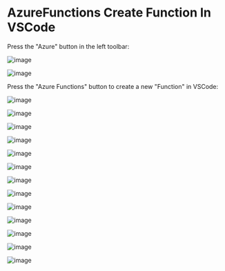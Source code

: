 # AzureFunctions Create Function In VSCode

Press the "Azure" button in the left toolbar:

![image](https://github.com/luiscoco/AzureFunctions_CreateFunctionInVSCode/assets/32194879/27162851-9437-484b-af30-09258d8f877e)

![image](https://github.com/luiscoco/AzureFunctions_CreateFunctionInVSCode/assets/32194879/6cec63de-8ab6-4078-9cc5-d99d62a2a11d)

Press the "Azure Functions" button to create a new "Function" in VSCode:

![image](https://github.com/luiscoco/AzureFunctions_CreateFunctionInVSCode/assets/32194879/81c31c41-1895-4df3-8f1c-df0550584ba0)

![image](https://github.com/luiscoco/AzureFunctions_CreateFunctionInVSCode/assets/32194879/72929080-d297-42f3-9fc0-73b64732d2a2)

![image](https://github.com/luiscoco/AzureFunctions_CreateFunctionInVSCode/assets/32194879/a137e395-bbc1-450f-85ee-3274935d42a7)

![image](https://github.com/luiscoco/AzureFunctions_CreateFunctionInVSCode/assets/32194879/7af8ccd6-99a6-4756-a7ce-244aa6349917)

![image](https://github.com/luiscoco/AzureFunctions_CreateFunctionInVSCode/assets/32194879/a92d682b-895c-47f6-a6cf-04732e41334a)

![image](https://github.com/luiscoco/AzureFunctions_CreateFunctionInVSCode/assets/32194879/a25bb14b-7e7f-4b71-8598-6fc11f038320)

![image](https://github.com/luiscoco/AzureFunctions_CreateFunctionInVSCode/assets/32194879/2f612f07-0903-41b1-9587-2403bfa84ec7)

![image](https://github.com/luiscoco/AzureFunctions_CreateFunctionInVSCode/assets/32194879/728ece3c-76a3-491f-9177-e1eb813e12ba)

![image](https://github.com/luiscoco/AzureFunctions_CreateFunctionInVSCode/assets/32194879/5fa9e8c9-697d-40d4-8a04-865a1bb1c475)

![image](https://github.com/luiscoco/AzureFunctions_CreateFunctionInVSCode/assets/32194879/117d6461-cdb1-4858-907e-7bb9619e1f4d)

![image](https://github.com/luiscoco/AzureFunctions_CreateFunctionInVSCode/assets/32194879/0bd878fb-0723-441c-b919-2d0e13bd0582)

![image](https://github.com/luiscoco/AzureFunctions_CreateFunctionInVSCode/assets/32194879/18cdff3a-7872-4e2b-9323-f797957d2029)

![image](https://github.com/luiscoco/AzureFunctions_CreateFunctionInVSCode/assets/32194879/e6dbfd09-99db-444f-95e0-1cece6c6d2b8)





